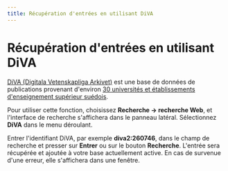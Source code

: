 ```yaml
---
title: Récupération d'entrées en utilisant DiVA
---
```


# Récupération d'entrées en utilisant DiVA

[DiVA (Digitala Vetenskapliga Arkivet)](http://www.diva-portal.org/) est une base de données de publications provenant d'environ [30 universités et établissements d'enseignement supérieur suédois](http://www.diva-portal.org/smash/aboutdiva.jsf).

Pour utiliser cette fonction, choisissez **Recherche → recherche Web**, et l'interface de recherche s'affichera dans le panneau latéral. Sélectionnez **DiVA** dans le menu déroulant.

Entrer l'identifiant DiVA, par exemple **diva2:260746**, dans le champ de recherche et presser sur **Entrer** ou sur le bouton **Recherche**. L'entrée sera récupérée et ajoutée à votre base actuellement active. En cas de survenue d'une erreur, elle s'affichera dans une fenêtre.
